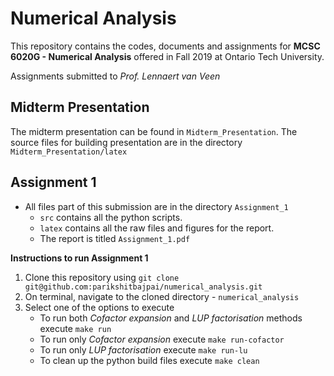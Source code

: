# Numerical Analysis

This repository contains the codes, documents and assignments for **MCSC 6020G - Numerical Analysis** offered in Fall 2019 at Ontario Tech University.

Assignments submitted to _Prof. Lennaert van Veen_

## Midterm Presentation
The midterm presentation can be found in ```Midterm_Presentation```. The source files for building presentation are in the directory ```Midterm_Presentation/latex```

## Assignment 1
*	All files part of this submission are in the directory ```Assignment_1```
	*	```src``` contains all the python scripts.
	*	```latex``` contains all the raw files and figures for the report.
	*	The report is titled ```Assignment_1.pdf```

**Instructions to run Assignment 1**
1. Clone this repository using ```git clone git@github.com:parikshitbajpai/numerical_analysis.git```
2. On terminal, navigate to the cloned directory - ```numerical_analysis```
3. Select one of the options to execute
	*	To run both _Cofactor expansion_ and _LUP factorisation_ methods execute ```make run```
	*	To run only _Cofactor expansion_ execute ```make run-cofactor```
	*	To run only _LUP factorisation_ execute ```make run-lu```
	*	To clean up the python build files execute ```make clean```
	

